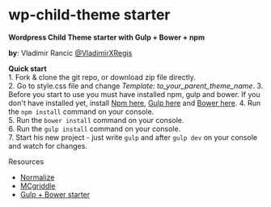 
# wp-child-theme starter

**Wordpress Child Theme starter with Gulp + Bower + npm**

**by**: Vladimir Rancic [@VladimirXRegis](https://twitter.com/VladimirXRegis)

**Quick start**  
1\. Fork & clone the git repo, or download zip file directly.  
2\. Go to style.css file and change *Template: to_your_parent_theme_name*.
3\. Before you start to use you must have installed npm, gulp and bower. If you don't have installed yet, install [Npm here](https://www.npmjs.com/get-npm), [Gulp here](https://github.com/gulpjs/gulp/blob/master/docs/getting-started.md) and [Bower here](http://bower.io/#install-bower).
4\. Run the `npm install` command on your console.  
5\. Run the `bower install` command on your console.  
6\. Run the `gulp install` command on your console.  
7\. Start his new project - just write `gulp` and after `gulp dev` on your console and watch for changes.  

Resources  
- [Normalize](http://necolas.github.io/normalize.css/)  
- [MCgriddle](https://github.com/jonsuh/mcgriddle)  
- [Gulp + Bower starter](https://github.com/Regis011/my_gulp_bower_bootstrap_starter)

